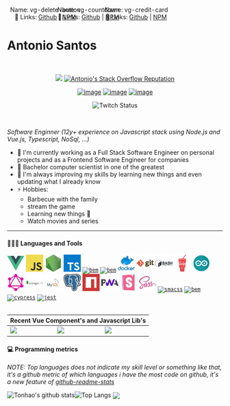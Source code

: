 # Antonio Santos


<br /><div align="center">
  
  ![](https://komarev.com/ghpvc/?username=tonhaosantos&style=flat-square)
  <a href="https://stackoverflow.com/users/1939621/antoniosantos/" title="Antonio's Stack Overflow Reputation"><img alt="Antonio's Stack Overflow Reputation" src="https://img.shields.io/stackexchange/stackoverflow/r/1939621?color=orange&label=reputation&logo=stackoverflow&style=for-the-badge" /></a>
  
  [![image](https://img.shields.io/badge/LinkedIn-0077B5?style=for-the-badge&logo=linkedin&logoColor=white)](https://www.linkedin.com/in/tonhaosantos)
  [![image](https://img.shields.io/badge/Twitter-1DA1F2?style=for-the-badge&logo=twitter&logoColor=white)](https://twitter.com/SantosTonhao/)
  [![image](https://img.shields.io/badge/Instagram-E4405F?style=for-the-badge&logo=instagram&logoColor=white)](https://www.instagram.com/tonhaosantosoficial/)
 
  ![Twitch Status](https://img.shields.io/twitch/status/tonhaosantos?style=for-the-badge)
</div><br />

<p><em>Software Enginner (12y+ experience on Javascript stack using Node.js and Vue.js, Typescript, NoSql, ...)</em></p>

- 🔭 I'm currently working as a Full Stack Software Engineer on personal projects and as a Frontend Software Engineer for companies
- 🏫 Bachelor computer scientist in one of the greatest
- 🌱 I'm always improving my skills by learning new things and even updating what I already know
- ⚡ Hobbies:
  - Barbecue with the family
  - stream the game
  - Learning new things 🧠
  - Watch movies and series



---
#### 👨🏻‍💻 Languages and Tools <br />

<code><img height="40" src="https://raw.githubusercontent.com/github/explore/80688e429a7d4ef2fca1e82350fe8e3517d3494d/topics/vue/vue.png"></code>
<code><img height="40" src="https://raw.githubusercontent.com/github/explore/80688e429a7d4ef2fca1e82350fe8e3517d3494d/topics/javascript/javascript.png"></code>
<code><img height="40" src="https://raw.githubusercontent.com/github/explore/80688e429a7d4ef2fca1e82350fe8e3517d3494d/topics/nodejs/nodejs.png"></code>
<code><img height="40" src="https://raw.githubusercontent.com/github/explore/80688e429a7d4ef2fca1e82350fe8e3517d3494d/topics/typescript/typescript.png"></code>
<code><a href="https://vitejs.dev/" target="_blank"><img height="40" src="https://vitejs.dev/logo.svg" alt="bem"></a></code>
<code><a href="https://nuxt.com/" target="_blank"><img height="40" src="https://nuxt.com/assets/design-kit/logo/full-logo-green-light.png" alt="bem"></a></code>
<code><img height="40" src="https://raw.githubusercontent.com/github/explore/80688e429a7d4ef2fca1e82350fe8e3517d3494d/topics/docker/docker.png"></code>
<code><img height="40" src="https://raw.githubusercontent.com/github/explore/80688e429a7d4ef2fca1e82350fe8e3517d3494d/topics/git/git.png"></code>
<code><img height="40" src="https://raw.githubusercontent.com/github/explore/80688e429a7d4ef2fca1e82350fe8e3517d3494d/topics/bash/bash.png"></code>
<code><img height="40" src="https://raw.githubusercontent.com/github/explore/80688e429a7d4ef2fca1e82350fe8e3517d3494d/topics/gulp/gulp.png"></code>
<code><img height="40" src="https://raw.githubusercontent.com/github/explore/80688e429a7d4ef2fca1e82350fe8e3517d3494d/topics/arduino/arduino.png"></code>
<code><img height="40" src="https://raw.githubusercontent.com/github/explore/e65ef46ef3e7bc457c93622f6a89fe8d3fd131d5/topics/graphql/graphql.png"></code>
<code><img height="40" src="https://raw.githubusercontent.com/github/explore/80688e429a7d4ef2fca1e82350fe8e3517d3494d/topics/mongodb/mongodb.png"></code>
<code><img height="40" src="https://raw.githubusercontent.com/github/explore/80688e429a7d4ef2fca1e82350fe8e3517d3494d/topics/mysql/mysql.png"></code>
<code><img height="40" src="https://raw.githubusercontent.com/github/explore/80688e429a7d4ef2fca1e82350fe8e3517d3494d/topics/postgresql/postgresql.png"></code>
<code><img height="40" src="https://raw.githubusercontent.com/github/explore/80688e429a7d4ef2fca1e82350fe8e3517d3494d/topics/npm/npm.png"></code>
<code><img height="40" src="https://raw.githubusercontent.com/github/explore/80688e429a7d4ef2fca1e82350fe8e3517d3494d/topics/pwa/pwa.png"></code>
<code><img height="40" src="https://raw.githubusercontent.com/github/explore/80688e429a7d4ef2fca1e82350fe8e3517d3494d/topics/storybook/storybook.png"></code>
<code><img height="40" src="https://raw.githubusercontent.com/github/explore/80688e429a7d4ef2fca1e82350fe8e3517d3494d/topics/sass/sass.png"></code>
<code><a href="http://smacss.com/" target="_blank"><img height="40" src="http://smacss.com/img/jack-head.png" alt="smacss"></a></code>
<code><a href="https://getbem.com/" target="_blank"><img height="40" src="https://storage.googleapis.com/dpw/app/uploads/2020/05/image.png" alt="bem"></a></code>
<code><a href="https://www.cypress.io" target="_blank"><img height="40" src="https://www.cypress.io/images/layouts/navbar-brand.svg" alt="cypress"></a></code>
<code><a href="https://jestjs.io" target="_blank"><img height="40" src="https://github.com/jestjs.png?size=40" alt="jest"></a></code><br /><br />


<center>
  <table>
    <thead>
      <tr>
        <th colspan="3">Recent Vue Component's and Javascript Lib's</th>
      </tr>
    <thead/>
    <tbody>
      <tr>
        <td>
          <p style="text-align: center; width: auto; position: absolute; top: 0;">
            Name: vg-delete-button<br />
            🔗 Links: 
            <a href="https://github.com/VemLavarALoucaGamers/vlalg-frontend-components/tree/main/vue-components/vg-delete-button" target="_blank">Github</a> | 
            <a href="https://www.npmjs.com/package/@vemlavaraloucagamers/vg-delete-button" target="_blank">NPM</a>
          </p>
          <a href="#" target="_blank">
            <img heigth="100%;" src="https://github.com/VemLavarALoucaGamers/vlalg-frontend-components/raw/main/vue-components/vg-delete-button/images/example.gif" />
          </a>
        </td>
        <td>
          <p style="text-align: center; width: auto; position: absolute; top: 0;">
            Name: vg-countdown<br />
            🔗 Links: 
            <a href="https://github.com/VemLavarALoucaGamers/vlalg-frontend-components/tree/main/vue-components/vg-countdown" target="_blank">Github</a> | 
            <a href="https://www.npmjs.com/package/@vemlavaraloucagamers/vg-countdown" target="_blank">NPM</a>
          </p>
          <a href="#" target="_blank">
            <img heigth="100%;" src="https://github.com/VemLavarALoucaGamers/vlalg-frontend-components/raw/main/vue-components/vg-countdown/images/example.gif" />
          </a>
        </td>
        <td>
          <p style="text-align: center; width: auto; position: absolute; top: 0;">
            Name: vg-credit-card<br />
            🔗 Links: 
            <a href="https://github.com/VemLavarALoucaGamers/vlalg-frontend-components/tree/main/vue-components/vg-credit-card" target="_blank">Github</a> | 
            <a href="https://www.npmjs.com/package/@vemlavaraloucagamers/vg-credit-card" target="_blank">NPM</a>
          </p>
          <a href="#" target="_blank">
            <img width="300" src="https://github.com/VemLavarALoucaGamers/vlalg-frontend-components/raw/main/vue-components/vg-credit-card/src/images/example.gif" />
          </a>
        </td>
      </tr>
    </tbody>
  </table>
</center>

#### 💻 Programming metrics <br />
*NOTE: Top languages does not indicate my skill level or something like that, it's a github metric of which languages i have the most code on github, it's a new feature of [github-readme-stats](https://github.com/anuraghazra/github-readme-stats)*

![Top Langs](https://github-readme-stats.vercel.app/api/top-langs/?username=tonhaosantos&layout=donut)
<a href="https://github.com/tonhaosantos">
  <img align="left" src="https://github-readme-stats.vercel.app/api?username=tonhaosantos&show_icons=true&theme=dracula&line_height=27&v=5&include_all_commits=true" alt="Tonhao's github stats" />
</a>
<a href="https://github.com/VemLavarALoucaGamers/vlalg-frontend-components">
  <img align="center" src="https://github-readme-stats.vercel.app/api/pin/?username=VemLavarALoucaGamers&theme=dracula&repo=vlalg-frontend-components" />
</a>  
